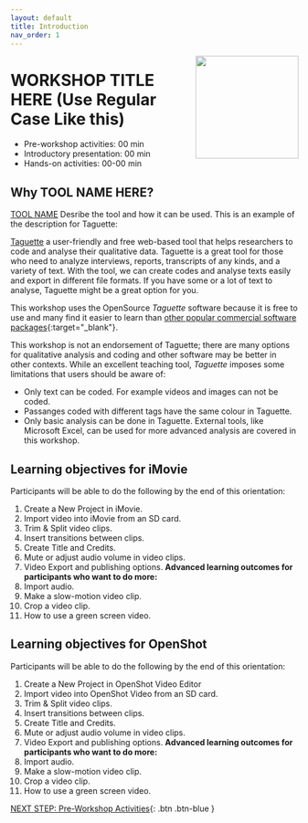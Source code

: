 ```yaml
---
layout: default
title: Introduction 
nav_order: 1
---
```

<img src="WORKSHOP-LOGO-HERE.png" style="float:right;width:180px;height:180px;"> 

# WORKSHOP TITLE HERE (Use Regular Case Like this)

- Pre-workshop activities: 00 min 
- Introductory presentation: 00 min
- Hands-on activities: 00-00 min

## Why TOOL NAME HERE? 

[TOOL NAME](https://TOOL-URL-HERE.org/) Desribe the tool and how it can be used. This is an example of the description for Taguette:

[Taguette](https://taguette.org/) a user-friendly and free web-based tool that helps researchers to code and analyse their qualitative data. Taguette is a great tool for those who need to analyze interviews, reports, transcripts of any kinds, and a variety of text. With the tool, we can create codes and analyse texts easily and export in different file formats. If you have some or a lot of text to analyse, Taguette might be a great option for you.

This workshop uses the OpenSource _Taguette_ software because it is free to use and many find it easier to learn than [other popular commercial software packages](https://en.wikipedia.org/wiki/Computer-assisted_qualitative_data_analysis_software){:target="_blank"}. 

This workshop is not an endorsement of Taguette; there are many options for qualitative analysis and coding and other software may be better in other contexts. While an excellent teaching tool, _Taguette_ imposes some limitations that users should be aware of:

- Only text can be coded. For example videos and images can not be coded.
- Passanges coded with different tags have the same colour in Taguette. 
- Only basic analysis can be done in Taguette. External tools, like Microsoft Excel, can be used for more advanced analysis are covered in this workshop.

## Learning objectives for iMovie
Participants will be able to do the following by the end of this orientation: 

1. Create a New Project in iMovie.
2. Import video into iMovie from an SD card.
3. Trim & Split video clips.
4. Insert transitions between clips.
5. Create Title and Credits.
6. Mute or adjust audio volume in video clips.
7. Video Export and publishing options.
**Advanced learning outcomes for participants who want to do more:**
8. Import audio.
9. Make a slow-motion video clip.
10. Crop a video clip.
11. How to use a green screen video.

## Learning objectives for OpenShot
Participants will be able to do the following by the end of this orientation: 
1. Create a New Project in OpenShot Video Editor
2. Import video into OpenShot Video from an SD card.
3. Trim & Split video clips.
4. Insert transitions between clips.
5. Create Title and Credits.
6. Mute or adjust audio volume in video clips.
7. Video Export and publishing options.
**Advanced learning outcomes for participants who want to do more:**
8. Import audio.
9. Make a slow-motion video clip.
10. Crop a video clip.
11. How to use a green screen video.

[NEXT STEP: Pre-Workshop Activities](pre-workshop.html){: .btn .btn-blue }
